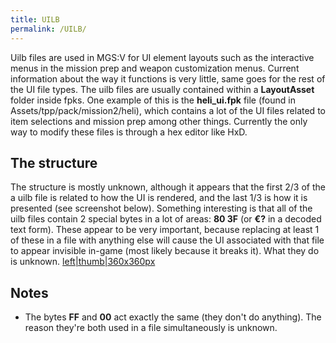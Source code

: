 ```yaml
---
title: UILB
permalink: /UILB/
---
```


Uilb files are used in MGS:V for UI element layouts such as the
interactive menus in the mission prep and weapon customization menus.
Current information about the way it functions is very little, same goes
for the rest of the UI file types. The uilb files are usually contained
within a **LayoutAsset** folder inside fpks. One example of this is the
**heli_ui.fpk** file (found in Assets/tpp/pack/mission2/heli), which
contains a lot of the UI files related to item selections and mission
prep among other things. Currently the only way to modify these files is
through a hex editor like HxD.

## The structure

The structure is mostly unknown, although it appears that the first 2/3
of the a uilb file is related to how the UI is rendered, and the last
1/3 is how it is presented (see screenshot below). Something interesting
is that all of the uilb files contain 2 special bytes in a lot of areas:
**80 3F** (or **€?** in a decoded text form). These appear to be very
important, because replacing at least 1 of these in a file with anything
else will cause the UI associated with that file to appear invisible
in-game (most likely because it breaks it). What they do is unknown.
[left|thumb|360x360px](/File:Uilb_notes.png "wikilink")

## Notes

  - The bytes **FF** and **00** act exactly the same (they don't do
    anything). The reason they're both used in a file simultaneously is
    unknown.